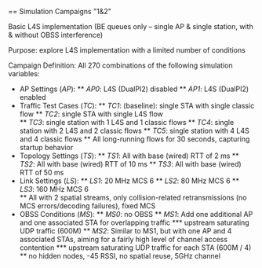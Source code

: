 
== Simulation Campaigns "1&2"

Basic L4S implementation (BE queues only – single AP & single station, with & without OBSS interference)

Purpose: explore L4S implementation with a limited number of conditions

Campaign Definition:  All 270 combinations of the following simulation variables:  

* AP Settings (*AP*):
** *AP0*: L4S (DualPI2) disabled
** *AP1*: L4S (DualPI2) enabled
* Traffic Test Cases (*TC*):
** *TC1*: (baseline): single STA with single classic flow
** *TC2*: single STA with single L4S flow  
** *TC3*: single station with 1 L4S and 1 classic flows
** *TC4*: single station with 2 L4S and 2 classic flows
** *TC5*: single station with 4 L4S and 4 classic flows
** All long-running flows for 30 seconds, capturing startup behavior
* Topology Settings (*TS*):
** *TS1*: All with base (wired) RTT of 2 ms
** *TS2*: All with base (wired) RTT of 10 ms
** *TS3*: All with base (wired) RTT of 50 ms
* Link Settings (*LS*):
** *LS1*: 20 MHz MCS 6 
** *LS2*: 80 MHz MCS 6
** *LS3*: 160 MHz MCS 6  
** All with 2 spatial streams, only collision-related retransmissions (no MCS errors/decoding failures), fixed MCS
* OBSS Conditions (*MS*):
** *MS0*: no OBSS
** *MS1*:  Add one additional AP and one associated STA for overlapping traffic 
*** upstream saturating UDP traffic  (600M)
** *MS2*: Similar to MS1, but with one AP and 4 associated STAs, aiming for a fairly high level of channel access contention
*** upstream saturating UDP traffic for each STA (600M / 4)
** no hidden nodes, -45 RSSI, no spatial reuse, 5GHz channel

